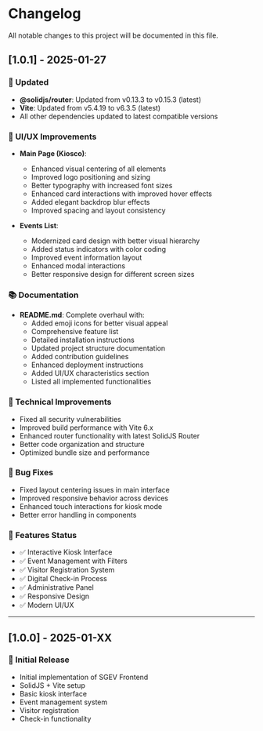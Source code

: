 # Changelog

All notable changes to this project will be documented in this file.

## [1.0.1] - 2025-01-27

### 🚀 Updated
- **@solidjs/router**: Updated from v0.13.3 to v0.15.3 (latest)
- **Vite**: Updated from v5.4.19 to v6.3.5 (latest)
- All other dependencies updated to latest compatible versions

### 🎨 UI/UX Improvements
- **Main Page (Kiosco)**: 
  - Enhanced visual centering of all elements
  - Improved logo positioning and sizing
  - Better typography with increased font sizes
  - Enhanced card interactions with improved hover effects
  - Added elegant backdrop blur effects
  - Improved spacing and layout consistency

- **Events List**:
  - Modernized card design with better visual hierarchy
  - Added status indicators with color coding
  - Improved event information layout
  - Enhanced modal interactions
  - Better responsive design for different screen sizes

### 📚 Documentation
- **README.md**: Complete overhaul with:
  - Added emoji icons for better visual appeal
  - Comprehensive feature list
  - Detailed installation instructions
  - Updated project structure documentation
  - Added contribution guidelines
  - Enhanced deployment instructions
  - Added UI/UX characteristics section
  - Listed all implemented functionalities

### 🔧 Technical Improvements
- Fixed all security vulnerabilities
- Improved build performance with Vite 6.x
- Enhanced router functionality with latest SolidJS Router
- Better code organization and structure
- Optimized bundle size and performance

### 🐛 Bug Fixes
- Fixed layout centering issues in main interface
- Improved responsive behavior across devices
- Enhanced touch interactions for kiosk mode
- Better error handling in components

### 📱 Features Status
- ✅ Interactive Kiosk Interface
- ✅ Event Management with Filters
- ✅ Visitor Registration System
- ✅ Digital Check-in Process
- ✅ Administrative Panel
- ✅ Responsive Design
- ✅ Modern UI/UX

---

## [1.0.0] - 2025-01-XX

### 🎉 Initial Release
- Initial implementation of SGEV Frontend
- SolidJS + Vite setup
- Basic kiosk interface
- Event management system
- Visitor registration
- Check-in functionality 